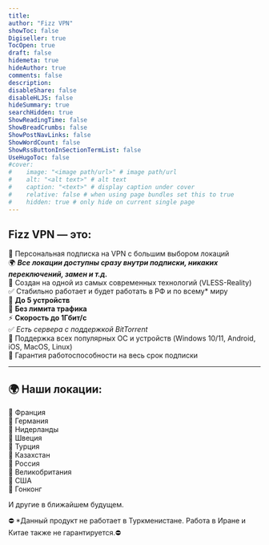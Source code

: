 ```yaml
---
title: 
author: "Fizz VPN"
showToc: false
Digiseller: true
TocOpen: true
draft: false
hidemeta: true
hideAuthor: true
comments: false
description: 
disableShare: false
disableHLJS: false
hideSummary: true
searchHidden: true
ShowReadingTime: false
ShowBreadCrumbs: false
ShowPostNavLinks: false
ShowWordCount: false
ShowRssButtonInSectionTermList: false
UseHugoToc: false
#cover:
#    image: "<image path/url>" # image path/url
#    alt: "<alt text>" # alt text
#    caption: "<text>" # display caption under cover
#    relative: false # when using page bundles set this to true
#    hidden: true # only hide on current single page
---
```

## Fizz VPN — это:

🔹 Персональная подписка на VPN с большим выбором локаций  
🌍 ***Все локации доступны сразу внутри подписки, никаких переключений, замен и т.д.***  
🔹 Создан на одной из самых современных технологий (VLESS-Reality)  
✅ Стабильно работает и будет работать в РФ и по всему* миру  
🔹 **До 5 устройств**  
🔹 **Без лимита трафика**  
⚡️ **Скорость до 1Гбит/с**  
✅ *Есть сервера с поддержкой BitTorrent*  
🔹 Поддержка всех популярных ОС и устройств (Windows 10/11, Android, iOS, MacOS, Linux)  
🔰 Гарантия работоспособности на весь срок подписки  

----------

## 🌍 Наши локации:  

🔹 Франция  
🔹 Германия  
🔹 Нидерланды  
🔹 Швеция  
🔹 Турция  
🔹 Казахстан  
🔹 Россия  
🔹 Великобритания  
🔹 США  
🔹 Гонконг  

И другие в ближайшем будущем.

⛔️ *Данный продукт не работает в Туркменистане. Работа в Иране и Китае также не гарантируется.⛔️